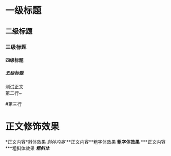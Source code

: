 # 一级标题
## 二级标题
### 三级标题
#### 四级标题
##### 五级标题
测试正文<br>
第二行~

\#第三行

# 正文修饰效果
\*正文内容\*斜体效果
*斜体内容*
\*\*正文内容\*\*粗字体效果
**粗字体效果**
\*\*\*正文内容\*\*\*粗斜体效果
***粗斜体***

